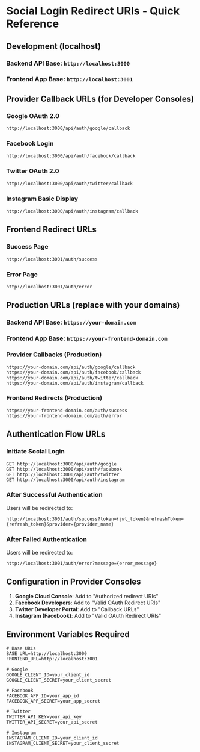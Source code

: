 # Social Login Redirect URIs - Quick Reference

## Development (localhost)

### Backend API Base: `http://localhost:3000`
### Frontend App Base: `http://localhost:3001`

## Provider Callback URLs (for Developer Consoles)

### Google OAuth 2.0
```
http://localhost:3000/api/auth/google/callback
```

### Facebook Login
```
http://localhost:3000/api/auth/facebook/callback
```

### Twitter OAuth 2.0
```
http://localhost:3000/api/auth/twitter/callback
```

### Instagram Basic Display
```
http://localhost:3000/api/auth/instagram/callback
```

## Frontend Redirect URLs

### Success Page
```
http://localhost:3001/auth/success
```

### Error Page
```
http://localhost:3001/auth/error
```

## Production URLs (replace with your domains)

### Backend API Base: `https://your-domain.com`
### Frontend App Base: `https://your-frontend-domain.com`

### Provider Callbacks (Production)
```
https://your-domain.com/api/auth/google/callback
https://your-domain.com/api/auth/facebook/callback
https://your-domain.com/api/auth/twitter/callback
https://your-domain.com/api/auth/instagram/callback
```

### Frontend Redirects (Production)
```
https://your-frontend-domain.com/auth/success
https://your-frontend-domain.com/auth/error
```

## Authentication Flow URLs

### Initiate Social Login
```
GET http://localhost:3000/api/auth/google
GET http://localhost:3000/api/auth/facebook
GET http://localhost:3000/api/auth/twitter
GET http://localhost:3000/api/auth/instagram
```

### After Successful Authentication
Users will be redirected to:
```
http://localhost:3001/auth/success?token={jwt_token}&refreshToken={refresh_token}&provider={provider_name}
```

### After Failed Authentication
Users will be redirected to:
```
http://localhost:3001/auth/error?message={error_message}
```

## Configuration in Provider Consoles

1. **Google Cloud Console**: Add to "Authorized redirect URIs"
2. **Facebook Developers**: Add to "Valid OAuth Redirect URIs"
3. **Twitter Developer Portal**: Add to "Callback URLs"
4. **Instagram (Facebook)**: Add to "Valid OAuth Redirect URIs"

## Environment Variables Required

```env
# Base URLs
BASE_URL=http://localhost:3000
FRONTEND_URL=http://localhost:3001

# Google
GOOGLE_CLIENT_ID=your_client_id
GOOGLE_CLIENT_SECRET=your_client_secret

# Facebook
FACEBOOK_APP_ID=your_app_id
FACEBOOK_APP_SECRET=your_app_secret

# Twitter
TWITTER_API_KEY=your_api_key
TWITTER_API_SECRET=your_api_secret

# Instagram
INSTAGRAM_CLIENT_ID=your_client_id
INSTAGRAM_CLIENT_SECRET=your_client_secret
```
